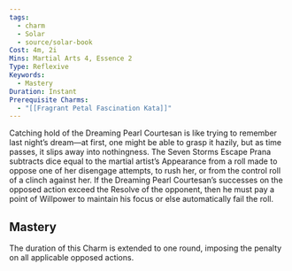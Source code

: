```yaml
---
tags:
  - charm
  - Solar
  - source/solar-book
Cost: 4m, 2i
Mins: Martial Arts 4, Essence 2
Type: Reflexive
Keywords:
  - Mastery
Duration: Instant
Prerequisite Charms:
  - "[[Fragrant Petal Fascination Kata]]"
---
```

Catching hold of the Dreaming Pearl Courtesan is like trying to remember last night’s dream—at first, one might be able to grasp it hazily, but as time passes, it slips away into nothingness. The Seven Storms Escape Prana subtracts dice equal to the martial artist’s Appearance from a roll made to oppose one of her disengage attempts, to rush her, or from the control roll of a clinch against her. If the Dreaming Pearl Courtesan’s successes on the opposed action exceed the Resolve of the opponent, then he must pay a point of Willpower to maintain his focus or else automatically fail the roll. 

## Mastery

The duration of this Charm is extended to one round, imposing the penalty on all applicable opposed actions.